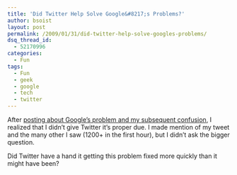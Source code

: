 ```yaml
---
title: 'Did Twitter Help Solve Google&#8217;s Problems?'
author: bsoist
layout: post
permalink: /2009/01/31/did-twitter-help-solve-googles-problems/
dsq_thread_id:
  - 52170996
categories:
  - Fun
tags:
  - Fun
  - geek
  - google
  - tech
  - twitter
---
```

After [posting about Google&#8217;s problem and my subsequent confusion][1], I realized that I didn&#8217;t give Twitter it&#8217;s proper due. I made mention of my tweet and the many other I saw (1200+ in the first hour), but I didn&#8217;t ask the bigger question.

Did Twitter have a hand it getting this problem fixed more quickly than it might have been?

 [1]: http://whsjr.soistmann.com/oped/2009/01/31/google-flags-whole-internet-as-malware/